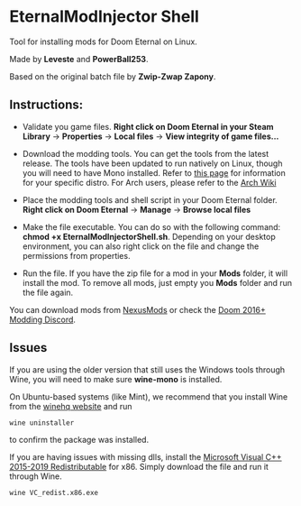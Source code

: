 # EternalModInjector Shell

Tool for installing mods for Doom Eternal on Linux.

Made by **Leveste** and **PowerBall253**.

Based on the original batch file by **Zwip-Zwap Zapony**.

## Instructions:

* Validate you game files. **Right click on Doom Eternal in your Steam Library** -> **Properties** -> **Local files** -> **View integrity of game files...**

* Download the modding tools. You can get the tools from the latest release. The tools have been updated to run natively on Linux, though you will need to have Mono installed. Refer to [this page](https://www.mono-project.com/download/stable/) for information for your specific distro. For Arch users, please refer to the [Arch Wiki](https://wiki.archlinux.org/index.php/Mono)
* Place the modding tools and shell script in your Doom Eternal folder. **Right click on Doom Eternal** -> **Manage** -> **Browse local files**

* Make the file executable. You can do so with the following command: **chmod +x EternalModInjectorShell.sh**. Depending on your desktop environment, you can also right click on the file and change the permissions from properties.

* Run the file. If you have the zip file for a mod in your **Mods** folder, it will install the mod. To remove all mods, just empty you **Mods** folder and run the file again.

You can download mods from [NexusMods](https://www.nexusmods.com/doometernal) or check the [Doom 2016+ Modding Discord](https://discord.com/channels/570112501853978624/614488711572357120).

## Issues

If you are using the older version that still uses the Windows tools through Wine, you will need to make sure **wine-mono** is installed.

On Ubuntu-based systems (like Mint), we recommend that you install Wine from the [winehq website](https://wiki.winehq.org/Ubuntu) and run

    wine uninstaller

to confirm the package was installed.

If you are having issues with missing dlls, install the [Microsoft Visual C++ 2015-2019 Redistributable](https://support.microsoft.com/en-gb/help/2977003/the-latest-supported-visual-c-downloads) for x86. Simply download the file and run it through Wine.

    wine VC_redist.x86.exe
